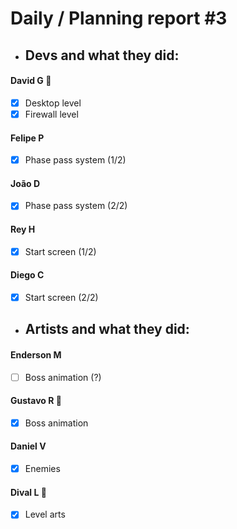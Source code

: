 # Daily / Planning report #3


- ## Devs and what they did:

#### David G 👑
- [x] Desktop level
- [x] Firewall level

#### Felipe P
- [x] Phase pass system (1/2)

#### João D
- [x] Phase pass system (2/2)

#### Rey H
- [x] Start screen (1/2)

#### Diego C
- [x] Start screen (2/2)

- ## Artists and what they did:

#### Enderson M
- [ ] Boss animation (?)

#### Gustavo R 👑
- [x] Boss animation

#### Daniel V
- [x] Enemies

#### Dival L 👑
- [x] Level arts
